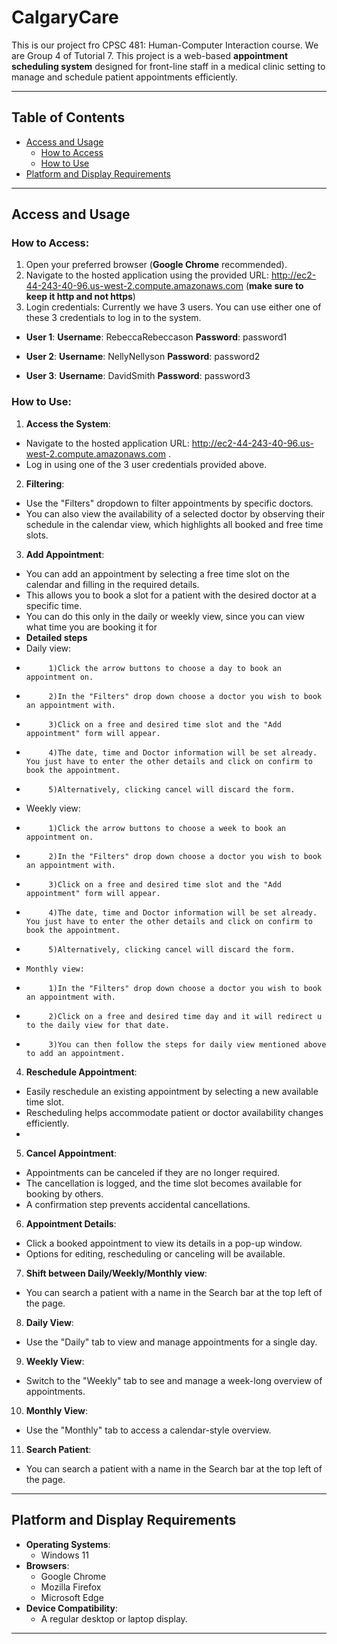 # CalgaryCare

This is our project fro CPSC 481: Human-Computer Interaction course. We are Group 4 of Tutorial 7. This project is a web-based **appointment scheduling system** designed for front-line staff in a medical clinic setting to manage and schedule patient appointments efficiently.

---

## Table of Contents
- [Access and Usage](#access-and-usage)
  - [How to Access](#how-to-access)
  - [How to Use](#how-to-use)
- [Platform and Display Requirements](#platform-and-display-requirements)

---

## Access and Usage

### How to Access:
1. Open your preferred browser (**Google Chrome** recommended).
2. Navigate to the hosted application using the provided URL: http://ec2-44-243-40-96.us-west-2.compute.amazonaws.com (**make sure to keep it http and not https**)
3. Login credentials:
   Currently we have 3 users. You can use either one of these 3 credentials to log in to the system.
   
- **User 1**:
  **Username**: RebeccaRebeccason
  **Password**: password1

- **User 2**:
  **Username**: NellyNellyson
  **Password**: password2

- **User 3**:
  **Username**: DavidSmith
  **Password**: password3

 ### How to Use:
 1. **Access the System**:
   - Navigate to the hosted application URL: http://ec2-44-243-40-96.us-west-2.compute.amazonaws.com .
   - Log in using one of the 3 user credentials provided above.

 2. **Filtering**:
   - Use the "Filters" dropdown to filter appointments by specific doctors.
   - You can also view the availability of a selected doctor by observing their schedule in the calendar view, which highlights all booked and free time slots.
     
 3. **Add Appointment**:
   - You can add an appointment by selecting a free time slot on the calendar and filling in the required details.
   - This allows you to book a slot for a patient with the desired doctor at a specific time.
   - You can do this only in the daily or weekly view, since you can view what time you are booking it for
   - **Detailed steps**
   -    Daily view:
   -          1)Click the arrow buttons to choose a day to book an appointment on.
   -          2)In the "Filters" drop down choose a doctor you wish to book an appointment with.
   -          3)Click on a free and desired time slot and the "Add appointment" form will appear.
   -          4)The date, time and Doctor information will be set already. You just have to enter the other details and click on confirm to book the appointment.
   -          5)Alternatively, clicking cancel will discard the form.
   -    Weekly view:
   -          1)Click the arrow buttons to choose a week to book an appointment on.
   -          2)In the "Filters" drop down choose a doctor you wish to book an appointment with.
   -          3)Click on a free and desired time slot and the "Add appointment" form will appear.
   -          4)The date, time and Doctor information will be set already. You just have to enter the other details and click on confirm to book the appointment.
   -          5)Alternatively, clicking cancel will discard the form.
   -     Monthly view:
   -          1)In the "Filters" drop down choose a doctor you wish to book an appointment with.
   -          2)Click on a free and desired time day and it will redirect u to the daily view for that date.
   -          3)You can then follow the steps for daily view mentioned above to add an appointment. 

 4. **Reschedule Appointment**:
   - Easily reschedule an existing appointment by selecting a new available time slot.
   - Rescheduling helps accommodate patient or doctor availability changes efficiently.
   - 

 5. **Cancel Appointment**:
   - Appointments can be canceled if they are no longer required.
   - The cancellation is logged, and the time slot becomes available for booking by others.
   - A confirmation step prevents accidental cancellations.

 6. **Appointment Details**:
   - Click a booked appointment to view its details in a pop-up window.
   - Options for editing, rescheduling or canceling will be available.

 7. **Shift between Daily/Weekly/Monthly view**:
   - You can search a patient with a name in the Search bar at the top left of the page.
     
 8. **Daily View**:
   - Use the "Daily" tab to view and manage appointments for a single day.
     
 9. **Weekly View**:
   - Switch to the "Weekly" tab to see and manage a week-long overview of appointments.

 10. **Monthly View**:
   - Use the "Monthly" tab to access a calendar-style overview.
  
 11. **Search Patient**:
   - You can search a patient with a name in the Search bar at the top left of the page.

---

## Platform and Display Requirements

- **Operating Systems**:
  - Windows 11
- **Browsers**:
  - Google Chrome
  - Mozilla Firefox
  - Microsoft Edge
- **Device Compatibility**:
  - A regular desktop or laptop display.

---
